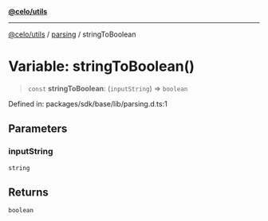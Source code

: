 [**@celo/utils**](../../README.md)

***

[@celo/utils](../../README.md) / [parsing](../README.md) / stringToBoolean

# Variable: stringToBoolean()

> `const` **stringToBoolean**: (`inputString`) => `boolean`

Defined in: packages/sdk/base/lib/parsing.d.ts:1

## Parameters

### inputString

`string`

## Returns

`boolean`
